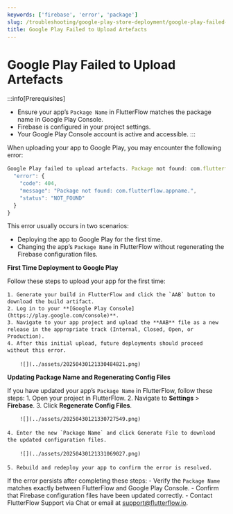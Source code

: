 ```yaml
---
keywords: ['firebase', 'error', 'package']
slug: /troubleshooting/google-play-store-deployment/google-play-failed-to-upload-artefacts-package
title: Google Play Failed to Upload Artefacts
---
```


# Google Play Failed to Upload Artefacts

:::info[Prerequisites]
- Ensure your app’s `Package Name` in FlutterFlow matches the package name in Google Play Console.
- Firebase is configured in your project settings.
- Your Google Play Console account is active and accessible.
:::

When uploading your app to Google Play, you may encounter the following error:

```js
Google Play failed to upload artefacts. Package not found: com.flutterflow.appname.: {
  "error": {
    "code": 404,
    "message": "Package not found: com.flutterflow.appname.",
    "status": "NOT_FOUND"
  }
}
```

This error usually occurs in two scenarios:
- Deploying the app to Google Play for the first time.
- Changing the app’s `Package Name` in FlutterFlow without regenerating the Firebase configuration files.

**First Time Deployment to Google Play**

Follow these steps to upload your app for the first time:

    1. Generate your build in FlutterFlow and click the `AAB` button to download the build artifact.
    2. Log in to your **[Google Play Console](https://play.google.com/console)**.
    3. Navigate to your app project and upload the **AAB** file as a new release in the appropriate track (Internal, Closed, Open, or Production).
    4. After this initial upload, future deployments should proceed without this error.

        ![](../assets/20250430121330484821.png)

**Updating Package Name and Regenerating Config Files**

If you have updated your app’s `Package Name` in FlutterFlow, follow these steps:
    1. Open your project in FlutterFlow.
    2. Navigate to **Settings** > **Firebase**.
    3. Click **Regenerate Config Files**.

        ![](../assets/20250430121330727549.png)

    4. Enter the new `Package Name` and click Generate File to download the updated configuration files.

        ![](../assets/20250430121331069027.png)

    5. Rebuild and redeploy your app to confirm the error is resolved.

If the error persists after completing these steps:
    - Verify the `Package Name` matches exactly between FlutterFlow and Google Play Console.
    - Confirm that Firebase configuration files have been updated correctly.
    - Contact FlutterFlow Support via Chat or email at support@flutterflow.io.

